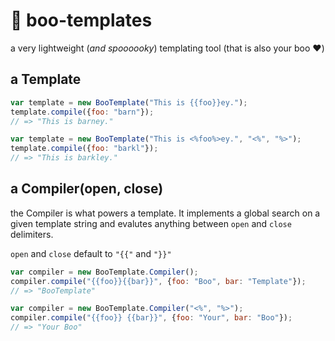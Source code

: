# :ghost: boo-templates
a very lightweight (_and spoooooky_) templating tool (that is also your boo :heart:)

## a Template

```javascript
var template = new BooTemplate("This is {{foo}}ey.");
template.compile({foo: "barn"});
// => "This is barney."
```

```javascript
var template = new BooTemplate("This is <%foo%>ey.", "<%", "%>");
template.compile({foo: "barkl"});
// => "This is barkley."
```

## a Compiler(open, close)
the Compiler is what powers a template. It implements a global search on a given template string and evalutes anything between `open` and `close` delimiters.

`open` and `close` default to `"{{"` and `"}}"`

```javascript
var compiler = new BooTemplate.Compiler();
compiler.compile("{{foo}}{{bar}}", {foo: "Boo", bar: "Template"});
// => "BooTemplate"

```

```javascript
var compiler = new BooTemplate.Compiler("<%", "%>");
compiler.compile("{{foo}} {{bar}}", {foo: "Your", bar: "Boo"});
// => "Your Boo"
```